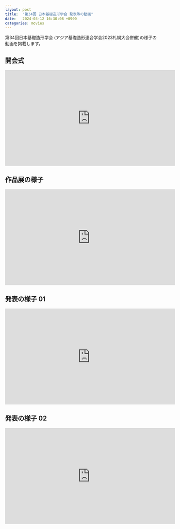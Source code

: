 ```yaml
---
layout: post
title:  "第34回 日本基礎造形学会 発表等の動画"
date:   2024-03-12 16:30:08 +0900
categories: movies
---
```

第34回日本基礎造形学会 (アジア基礎造形連合学会2023札幌大会併催)の様子の動画を掲載します。

## 開会式
<iframe width="560" height="315" src="https://www.youtube.com/embed/eVRalmhUWT4" frameborder="0" allow="accelerometer; autoplay; encrypted-media; gyroscope; picture-in-picture" allowfullscreen></iframe>

## 作品展の様子
<iframe width="560" height="315" src="https://www.youtube.com/embed/9DTuIdY2Q7M" frameborder="0" allow="accelerometer; autoplay; encrypted-media; gyroscope; picture-in-picture" allowfullscreen></iframe>

## 発表の様子 01
<iframe width="560" height="315" src="https://www.youtube.com/embed/6p-R7ZiOqFE" frameborder="0" allow="accelerometer; autoplay; encrypted-media; gyroscope; picture-in-picture" allowfullscreen></iframe>


## 発表の様子 02
<iframe width="560" height="315" src="https://www.youtube.com/embed/zs1b5XNVG3w" frameborder="0" allow="accelerometer; autoplay; encrypted-media; gyroscope; picture-in-picture" allowfullscreen></iframe>



